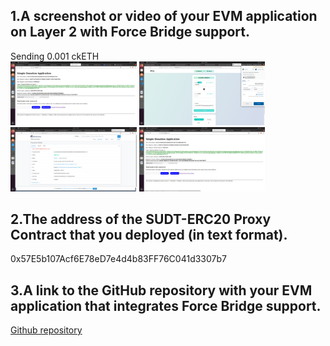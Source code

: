 <h2>1.A screenshot or video of your EVM application on Layer 2 with Force Bridge support.</h2>
Sending 0.001 ckETH
<div align="text-center">
<img src="https://github.com/jcervante/CBKTASKs/blob/main/TASK08/img1.png" width="40%"/>
<img src="https://github.com/jcervante/CBKTASKs/blob/main/TASK08/img2.png" width="40%"/>
<br>
<img src="https://github.com/jcervante/CBKTASKs/blob/main/TASK08/img3.png" width="40%"/>
<img src="https://github.com/jcervante/CBKTASKs/blob/main/TASK08/img4.png" width="40%"/>
</div>
<h2>2.The address of the SUDT-ERC20 Proxy Contract that you deployed (in text format).</h2>
0x57E5b107Acf6E78eD7e4d4b83FF76C041d3307b7
<h2>3.A link to the GitHub repository with your EVM application that integrates Force Bridge support.</h2>
<a href="https://github.com/jcervante/AppTask08Gitcoin">Github repository</a>
